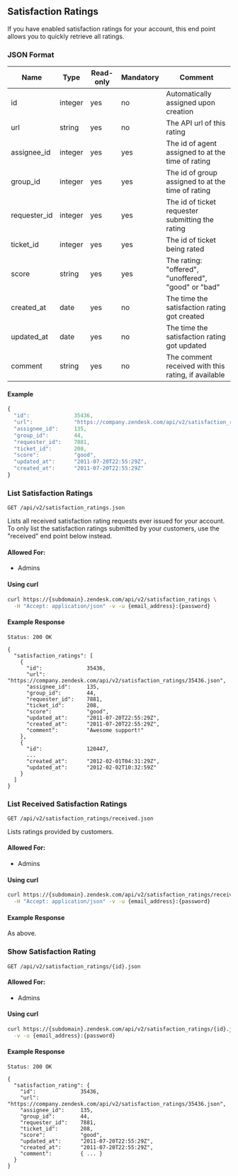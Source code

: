 ## Satisfaction Ratings

If you have enabled satisfaction ratings for your account, this end point allows you to quickly retrieve all ratings.

### JSON Format

| Name            | Type    | Read-only | Mandatory | Comment
| --------------- | ------- | --------- | --------- | -------
| id              | integer | yes       | no        | Automatically assigned upon creation
| url             | string  | yes       | no        | The API url of this rating
| assignee_id     | integer | yes       | yes       | The id of agent assigned to at the time of rating
| group_id        | integer | yes       | yes       | The id of group assigned to at the time of rating
| requester_id    | integer | yes       | yes       | The id of ticket requester submitting the rating
| ticket_id       | integer | yes       | yes       | The id of ticket being rated
| score           | string  | yes       | yes       | The rating: "offered", "unoffered", "good" or "bad"
| created_at      | date    | yes       | no        | The time the satisfaction rating got created
| updated_at      | date    | yes       | no        | The time the satisfaction rating got updated
| comment         | string  | yes       | no        | The comment received with this rating, if available

#### Example
```js
{
  "id":              35436,
  "url":             "https://company.zendesk.com/api/v2/satisfaction_ratings/62.json",
  "assignee_id":     135,
  "group_id":        44,
  "requester_id":    7881,
  "ticket_id":       208,
  "score":           "good",
  "updated_at":      "2011-07-20T22:55:29Z",
  "created_at":      "2011-07-20T22:55:29Z"
}
```

### List Satisfaction Ratings
`GET /api/v2/satisfaction_ratings.json`

Lists all received satisfaction rating requests ever issued for your account. To only list
the satisfaction ratings submitted by your customers, use the "received" end point below instead.

#### Allowed For:

 * Admins

#### Using curl

```bash
curl https://{subdomain}.zendesk.com/api/v2/satisfaction_ratings \
  -H "Accept: application/json" -v -u {email_address}:{password}
```

#### Example Response

```http
Status: 200 OK

{
  "satisfaction_ratings": [
    {
      "id":              35436,
      "url":             "https://company.zendesk.com/api/v2/satisfaction_ratings/35436.json",
      "assignee_id":     135,
      "group_id":        44,
      "requester_id":    7881,
      "ticket_id":       208,
      "score":           "good",
      "updated_at":      "2011-07-20T22:55:29Z",
      "created_at":      "2011-07-20T22:55:29Z",
      "comment":         "Awesome support!"
    },
    {
      "id":              120447,
      ...
      "created_at":      "2012-02-01T04:31:29Z",
      "updated_at":      "2012-02-02T10:32:59Z"
    }
  ]
}
```


### List Received Satisfaction Ratings
`GET /api/v2/satisfaction_ratings/received.json`

Lists ratings provided by customers.

#### Allowed For:

 * Admins

#### Using curl

```bash
curl https://{subdomain}.zendesk.com/api/v2/satisfaction_ratings/received.json \
  -H "Accept: application/json" -v -u {email_address}:{password}
```

#### Example Response

As above.


### Show Satisfaction Rating
`GET /api/v2/satisfaction_ratings/{id}.json`

#### Allowed For:

 * Admins

#### Using curl

```bash
curl https://{subdomain}.zendesk.com/api/v2/satisfaction_ratings/{id}.json \
  -v -u {email_address}:{password}
```

#### Example Response

```http
Status: 200 OK

{
  "satisfaction_rating": {
    "id":              35436,
    "url":             "https://company.zendesk.com/api/v2/satisfaction_ratings/35436.json",
    "assignee_id":     135,
    "group_id":        44,
    "requester_id":    7881,
    "ticket_id":       208,
    "score":           "good",
    "updated_at":      "2011-07-20T22:55:29Z",
    "created_at":      "2011-07-20T22:55:29Z",
    "comment":         { ... }
  }
}
```